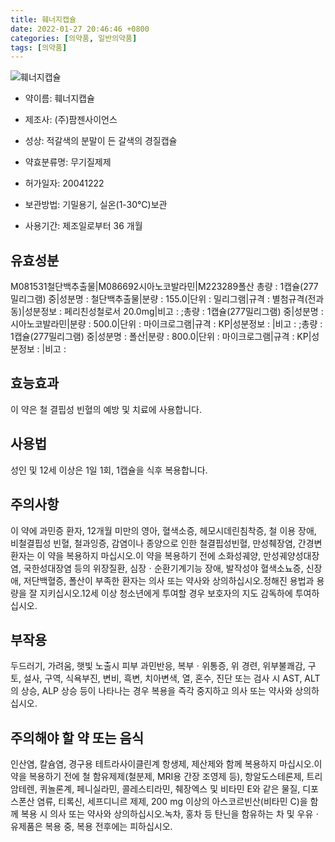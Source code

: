 ```yaml
---
title: 훼너지캡슐
date: 2022-01-27 20:46:46 +0800
categories: [의약품, 일반의약품]
tags: [의약품]
---
```

![훼너지캡슐](https://nedrug.mfds.go.kr/pbp/cmn/itemImageDownload/147428248730900110)

- 약이름: 훼너지캡슐
- 제조사: (주)팜젠사이언스
- 성상: 적갈색의 분말이 든 갈색의 경질캡슐
- 약효분류명: 무기질제제
- 허가일자: 20041222
- 보관방법: 기밀용기, 실온(1-30℃)보관

- 사용기간: 제조일로부터 36 개월
## 유효성분
M081531철단백추출물|M086692시아노코발라민|M223289폴산
총량 : 1캡슐(277밀리그램) 중|성분명 : 철단백추출물|분량 : 155.0|단위 : 밀리그램|규격 : 별첨규격(전과동)|성분정보 : 페리친성철로서 20.0mg|비고 : ;총량 : 1캡슐(277밀리그램) 중|성분명 : 시아노코발라민|분량 : 500.0|단위 : 마이크로그램|규격 : KP|성분정보 : |비고 : ;총량 : 1캡슐(277밀리그램) 중|성분명 : 폴산|분량 : 800.0|단위 : 마이크로그램|규격 : KP|성분정보 : |비고 :
## 효능효과
이 약은 철 결핍성 빈혈의 예방 및 치료에 사용합니다.
## 사용법
성인 및 12세 이상은 1일 1회, 1캡슐을 식후 복용합니다.
## 주의사항
이 약에 과민증 환자, 12개월 미만의 영아, 혈색소증, 헤모시데린침착증, 철 이용 장애, 비철결핍성 빈혈, 철과잉증, 감염이나 종양으로 인한 철결핍성빈혈, 만성췌장염, 간경변 환자는 이 약을 복용하지 마십시오.이 약을 복용하기 전에 소화성궤양, 만성궤양성대장염, 국한성대장염 등의 위장질환, 심장ㆍ순환기계기능 장애, 발작성야 혈색소뇨증, 신장애, 저단백혈증, 폴산이 부족한 환자는 의사 또는 약사와 상의하십시오.정해진 용법과 용량을 잘 지키십시오.12세 이상 청소년에게 투여할 경우 보호자의 지도 감독하에 투여하십시오.
## 부작용
두드러기, 가려움, 햇빛 노출시 피부 과민반응, 복부ㆍ위통증, 위 경련, 위부불쾌감, 구토, 설사, 구역, 식욕부진, 변비, 흑변, 치아변색, 열, 혼수, 진단 또는 검사 시 AST, ALT의 상승, ALP 상승 등이 나타나는 경우 복용을 즉각 중지하고 의사 또는 약사와 상의하십시오.
## 주의해야 할 약 또는 음식
인산염, 칼슘염, 경구용 테트라사이클린계 항생제, 제산제와 함께 복용하지 마십시오.이 약을 복용하기 전에 철 함유제제(철분제, MRI용 간장 조영제 등), 항알도스테론제, 트리암테렌, 퀴놀론계, 페니실라민, 콜레스티라민, 췌장엑스 및 비타민 E와 같은 물질, 디포스폰산 염류, 티록신, 세프디니르 제제, 200 mg 이상의 아스코르빈산(비타민 C)을 함께 복용 시 의사 또는 약사와 상의하십시오.녹차, 홍차 등 탄닌을 함유하는 차 및 우유ㆍ유제품은 복용 중, 복용 전후에는 피하십시오.
